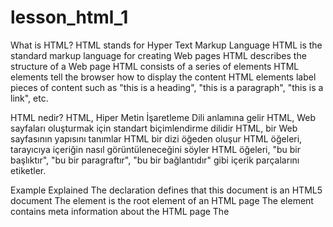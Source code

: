 # lesson_html_1

What is HTML?
HTML stands for Hyper Text Markup Language
HTML is the standard markup language for creating Web pages
HTML describes the structure of a Web page
HTML consists of a series of elements
HTML elements tell the browser how to display the content
HTML elements label pieces of content such as "this is a heading", "this is a paragraph", "this is a link", etc.

HTML nedir?
HTML, Hiper Metin İşaretleme Dili anlamına gelir
HTML, Web sayfaları oluşturmak için standart biçimlendirme dilidir
HTML, bir Web sayfasının yapısını tanımlar
HTML bir dizi öğeden oluşur
HTML öğeleri, tarayıcıya içeriğin nasıl görüntüleneceğini söyler
HTML öğeleri, "bu bir başlıktır", "bu bir paragraftır", "bu bir bağlantıdır" gibi içerik parçalarını etiketler.

                                                                                                                                                                                                                                                                                                                                                                                                                                                                                                                                                                                                                                                                  

Example Explained
The <!DOCTYPE html> declaration defines that this document is an HTML5 document
The <html> element is the root element of an HTML page
The <head> element contains meta information about the HTML page
The <title> element specifies a title for the HTML page (which is shown in the browser's title bar or in the page's tab)
The <body> element defines the document's body, and is a container for all the visible contents, such as headings, paragraphs, images, hyperlinks, tables, lists, etc.
The <h1> element defines a large heading
The <p> element defines a paragraph
  
 Örnek Açıklama
Beyanname , <!DOCTYPE html>bu belgenin bir HTML5 belgesi olduğunu tanımlar
Öğe , <html>bir HTML sayfasının kök öğesidir
Öğe , <head>HTML sayfasıyla ilgili meta bilgileri içerir
<title>Öğe, HTML sayfası için bir başlık belirtir (tarayıcının başlık çubuğunda veya sayfanın sekmesinde gösterilir )
<body>Öğe, belgenin gövdesini tanımlar ve başlıklar, paragraflar, resimler, köprüler, tablolar, listeler vb. gibi tüm görünür içerikler için bir kapsayıcıdır .
Öğe büyük bir başlığı <h1>tanımlar
Öğe <p>bir paragraf tanımlar
